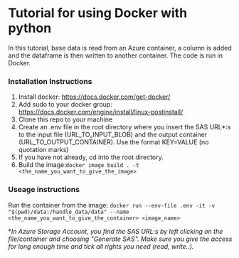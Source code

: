 # Tutorial for using Docker with python

In this tutorial, base data is read from an Azure container, a column is added and the dataframe is then written to another container. The code is run in Docker.

### Installation Instructions

1. Install docker: https://docs.docker.com/get-docker/
2. Add sudo to your docker group: https://docs.docker.com/engine/install/linux-postinstall/
3. Clone this repo to your machine
4. Create an .env file in the root directory where you insert the SAS URL*:s to the input file (URL_TO_INPUT_BLOB) and the output container (URL_TO_OUTPUT_CONTAINER). Use the format KEY=VALUE (no quotation marks)
5. If you have not already, cd into the root directory. 
6. Build the image:```docker image build . -t <the_name_you_want_to_give_the_image>```

### Useage instructions
 Run the container from the image: ```docker run --env-file .env -it -v "$(pwd)/data:/handle_data/data" --name <the_name_you_want_to_give_the_container> <image_name>```
 
 
 **In Azure Storage Account, you find the SAS URL:s by left clicking on the file/container and choosing "Generate SAS". Make sure you give the access for long enough time and tick all rights you need (read, write..).*
